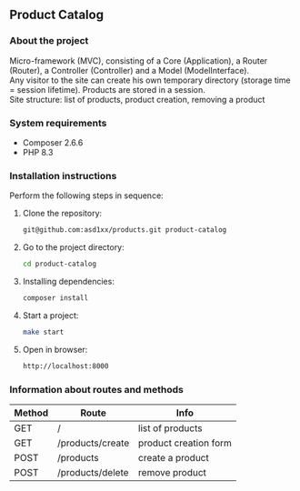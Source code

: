 ## Product Catalog

### About the project

Micro-framework (MVC), consisting of a Core (Application), a Router (Router), a Controller (Controller) and a Model (ModelInterface).  
Any visitor to the site can create his own temporary directory (storage time = session lifetime). Products are stored in a session.  
Site structure: list of products, product creation, removing a product

### System requirements

- Composer 2.6.6
- PHP 8.3

### Installation instructions

Perform the following steps in sequence:

1. Clone the repository:
    
    ```bash
    git@github.com:asd1xx/products.git product-catalog
    ```
    
2. Go to the project directory:
    
    ```bash
    cd product-catalog
    ```
    
3. Installing dependencies:
    
    ```bash
    composer install
    ```

4. Start a project:
    
    ```bash
    make start
    ```

5. Open in browser:
    
    ```bash
    http://localhost:8000
    ```

### Information about routes and methods

| Method  | Route              | Info                    |
|---------|--------------------|-------------------------|
| GET     | /                  | list of products        |
| GET     | /products/create   | product creation form   |
| POST    | /products          | create a product        |
| POST    | /products/delete   | remove product          |